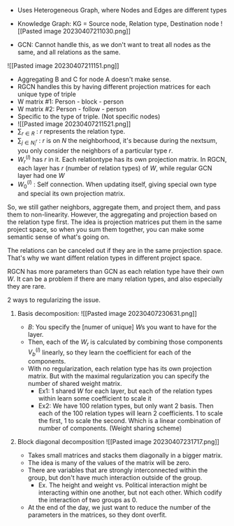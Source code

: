 - Uses Heterogeneous Graph, where Nodes and Edges are different types
- Knowledge Graph: KG = Source node, Relation type, Destination node 
![[Pasted image 20230407211030.png]]

- GCN: Cannot handle this, as we don't want to treat all nodes as the same, and all relations as the same.

![[Pasted image 20230407211151.png]]
- Aggregating B and C for node A doesn't make sense.
- RGCN handles this by having different projection matrices for each unique type of triple
- W matrix #1: Person - block - person
- W matrix #2: Person - follow - person
- Specific to the type of triple. (Not specific nodes)
- ![[Pasted image 20230407211521.png]]
- $\sum_{r\in{R}}$ : $r$ represents the relation type.
- $\sum_{j\in{N^r_i}}$ : $r$ is on $N$ the neighborhood, it's because during the nextsum, you only consider the neighbors of a particular type $r$.
- $W_r^{(l)}$ has $r$ in it. Each relationtype has its own projection matrix. In RGCN, each layer has $r$ (number of relation types) of $W$, while regular GCN layer had one $W$
- $W_0^{(l)}$ : Self connection. When updating itself, giving special own type and special its own projection matrix. 

So, we still gather neighbors, aggregate them, and project them, and pass them to non-linearity. However, the aggregating and projection based on the relation type first. The idea is projection matrices put them in the same project space, so when you sum them together, you can make some semantic sense of what's going on. 

The relations can be canceled out if they are in the same projection space. That's why we want diffent relation types in different project space. 

RGCN has more parameters than GCN as each relation type have their own $W$. It can be a problem if there are many relation types, and also especially they are rare.

2 ways to regularizing the issue.
1. Basis decomposition: 
   ![[Pasted image 20230407230631.png]]
   - $B$: You specify the [numer of unique] $W$s you want to have for the layer. 
   - Then, each of the $W_r$ is calculated by combining those components $V_b^{(l)}$ linearly, so they learn the coefficient for each of the components.
   - With no regularization, each relation type has its own projection matrix. But with the maximal regularization you can specify the number of shared weight matrix. 
	   - Ex1: 1 shared $W$ for each layer, but each of the relation types within learn some coefficient to scale it
	   - Ex2: We have 100 relation types, but only want 2 basis. Then each of the 100 relation types will learn 2 coefficients. 1 to scale the first, 1 to scale the second. Which is a linear combination of number of components. (Weight sharing scheme)

2. Block diagonal decomposition
	![[Pasted image 20230407231717.png]]
	- Takes small matrices and stacks them diagonally in a bigger matrix. 
	- The idea is many of the values of the matrix will be zero.
	- There are variables that are strongly interconnected within the group, but don't have much interaction outside of the group. 
		- Ex. The height and weight vs. Political interaction might be interacting within one another, but not each other. Which codify the interaction of two groups as 0.
	- At the end of the day, we just want to reduce the number of the parameters in the matrices, so they dont overfit.